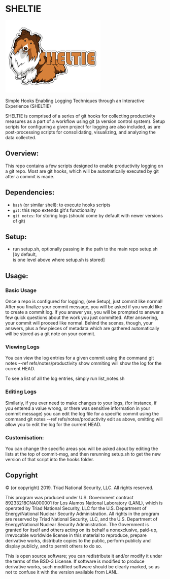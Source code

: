 # SHELTIE

![logo](./docs/logo.png)

Simple Hooks Enabling Logging Techniques through an Interactive Experience (SHELTIE)

SHELTIE is comprised of a series of git hooks for collecting productivity
measures as a part of a workflow using git (a version control system). Setup
scripts for configuring a given project for logging are also included, as are
post-processing scripts for consolidating, visualizing, and analyzing the data
collected.

## Overview:

This repo contains a few scripts designed to enable productivity
logging on a git repo. Most are git hooks, which will be automatically
executed by git after a commit is made.

## Dependencies:
  
- `bash` (or similar shell): to execute hooks scripts
- `git`: this repo extends git's functionality
- `git notes`: for storing logs (should come by default with newer versions of git)

## Setup:

- run setup.sh, optionally passing in the path to the main repo setup.sh <main
   repo path> [by default, <main repo path> is one level above where setup.sh
   is stored]

## Usage:

###  Basic Usage 

Once a repo is configured for logging, (see Setup), just commit like normal!
After you finalize your commit message, you will be asked if you would like to
create a commit log. If you answer yes, you will be prompted to answer a few
quick questions about the work you just committed. After answering, your commit
will proceed like normal. Behind the scenes, though, your answers, plus a few
pieces of metadata which are gathered automatically will be stored 
as a git note on your commit.

### Viewing Logs 

You can view the log entries for a given commit using the command git notes
--ref refs/notes/productivity show <commit hash> ommiting <commit hash> will
show the log for the current HEAD.

To see a list of all the log entries, simply run list_notes.sh

### Editing Logs 

Similarly, if you ever need to make changes to your logs, (for instance, if you
entered a value wrong, or there was sensitive information in your commit message)
you can edit the log file for a specific commit using the command
git notes --ref refs/notes/productivity edit <commit hash>
as above, omitting <commit hash> will allow you to edit the log for the
current HEAD.

### Customisation:

You can change the specific areas you will be asked about by editing
the lists at the top of commit-msg, and then rerunning setup.sh to get
the new version of that script into the hooks folder.

## Copyright

© (or copyright) 2019. Triad National Security, LLC. All rights reserved.

This program was produced under U.S. Government contract 89233218CNA000001 for
Los Alamos National Laboratory (LANL), which is operated by Triad National
Security, LLC for the U.S. Department of Energy/National Nuclear Security
Administration. All rights in the program are reserved by Triad National
Security, LLC, and the U.S. Department of Energy/National Nuclear Security
Administration. The Government is granted for itself and others acting on its
behalf a nonexclusive, paid-up, irrevocable worldwide license in this material
to reproduce, prepare derivative works, distribute copies to the public,
   perform publicly and display publicly, and to permit others to do so.

This is open source software; you can redistribute it and/or modify it under
the terms of the BSD-3 License. If software is modified to produce derivative
works, such modified software should be clearly marked, so as not to confuse it
with the version available from LANL.
